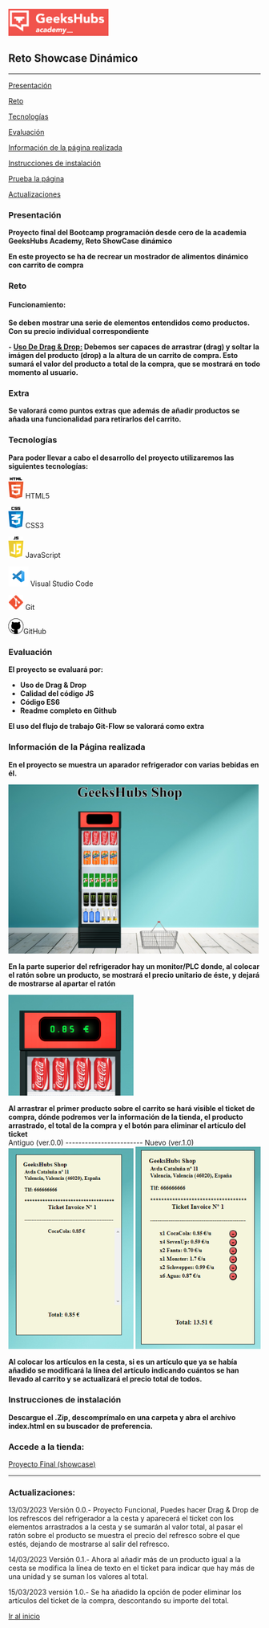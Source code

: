 <a name="top"></a>
<img src= "/resources/geekshubs.png" width="200"> 


##   Reto Showcase Dinámico

----------------------------------

[Presentación](#id1)

[Reto](#id2)

[Tecnologías](#id3)

[Evaluación](#idEV)

[Información de la página realizada](#id4)

[Instrucciones de instalación](#id5)

[Prueba la página](#id6)

[Actualizaciones](#id7)

<a name="id1"></a>

###   Presentación
 

<b>Proyecto final del Bootcamp programación desde cero de la academia GeeksHubs Academy, Reto ShowCase dinámico</b>

<b>En este proyecto se ha de recrear un mostrador de alimentos dinámico con carrito de compra</b>

<a name="id2"></a>
###  Reto

#### Funcionamiento:

<b>Se deben mostrar una serie de elementos entendidos como productos. Con su precio individual correspondiente</b>



 <b>- <u>Uso De Drag & Drop:</u> Debemos ser capaces de arrastrar (drag) y soltar la imágen del producto (drop) a la altura de un carrito de compra. Esto sumará el valor del producto a total de la compra, que se mostrará en todo momento al usuario.</b>


<b><h3>Extra</h3></b>

<b>Se valorará como puntos extras que además de añadir productos se añada una funcionalidad para retirarlos del carrito.</b>


<a name="id3"></a>

###   Tecnologías

<b>Para poder llevar a cabo el desarrollo del proyecto utilizaremos las siguientes tecnologías:</b>

<img src= "/resources/html5.png" width="30"> HTML5 

<img src= "/resources/css.png" width="30"> CSS3 

<img src= "/resources/javascript.png" width="30"> JavaScript 

<img src= "/resources/visualstudio.png" width="40"> Visual Studio Code
  
<img src= "/resources/git.png" width="30"> Git
     
<img src= "/resources/github.png" width="30">GitHub
    
<a name="idEV"></a>

### Evaluación

<b>El proyecto se evaluará por:
  - Uso de Drag & Drop
  - Calidad del código JS
  - Código ES6
  - Readme completo en Github
</b>

<b>El uso del flujo de trabajo Git-Flow se valorará como extra</b>


<a name="id4"></a>

###  Información de la Página realizada

<b> En el proyecto se muestra un aparador refrigerador con varias bebidas en él.</b>

<img src= "/resources/web.png" width="500">

<b> En la parte superior del refrigerador hay un monitor/PLC donde, al colocar el ratón sobre un producto, se mostrará el precio unitario de éste, y dejará de mostrarse al apartar el ratón</b>

<img src= "/resources/plc.png" width="250">

<b>Al arrastrar el primer producto sobre el carrito se hará visible el ticket de compra, dónde podremos ver la información de la tienda, el producto arrastrado, el total de la compra y el botón para eliminar el artículo del ticket</b><br>
Antiguo (ver.0.0) ------------------------ Nuevo (ver.1.0)<br>
<img src= "/resources/tiket1.png" width="250"> <img src= "/resources/tiket2.png" width="250">
<a name="id5"></a>

<b>Al colocar los artículos en la cesta, si es un artículo que ya se había añadido se modificará la línea del artículo indicando cuántos se han llevado al carrito y se actualizará el precio total de todos.</b>

###  Instrucciones de instalación

<b> Descargue el .Zip, descomprímalo en una carpeta y abra el archivo index.html en su buscador de preferencia.</b>


<a name="id6"></a>
### Accede a la tienda:

[ Proyecto Final (showcase)](https://sanguinocastro.github.io/showcase_dinamico)

---

<a name="id7"></a>
###  Actualizaciones:

13/03/2023 Versión 0.0.- Proyecto Funcional, Puedes hacer Drag & Drop de los refrescos del refrigerador a la cesta y aparecerá el ticket con los elementos arrastrados a la cesta y se sumarán al valor total, al pasar el ratón sobre el producto se muestra el precio del refresco sobre el que estés, dejando de mostrarse al salir del refresco.

14/03/2023 Versión 0.1.- Ahora al añadir más de un producto igual a la cesta se modifica la línea de texto en el ticket para indicar que hay más de una unidad y se suman los valores al total.

15/03/2023 versión 1.0.- Se ha añadido la opción de poder eliminar los artículos del ticket de la compra, descontando su importe del total.

[Ir al inicio](#top)
